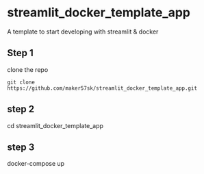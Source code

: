 # streamlit_docker_template_app
A template to start developing with streamlit &amp; docker


## Step 1 
clone the repo
```
git clone https://github.com/maker57sk/streamlit_docker_template_app.git
```

## step 2
cd streamlit_docker_template_app

## step 3
docker-compose up

